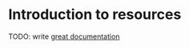 # Introduction to resources

TODO: write [great documentation](http://jacobian.org/writing/what-to-write/)
